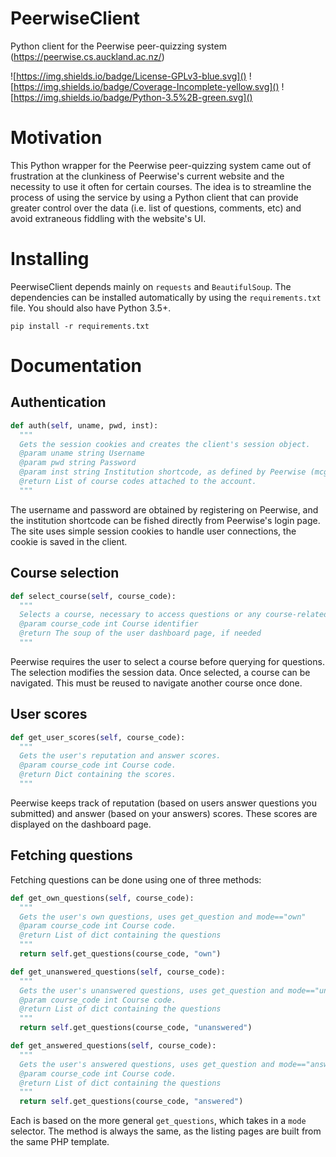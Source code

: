 # PeerwiseClient

Python client for the Peerwise peer-quizzing system (https://peerwise.cs.auckland.ac.nz/)

![https://img.shields.io/badge/License-GPLv3-blue.svg]() ![https://img.shields.io/badge/Coverage-Incomplete-yellow.svg]() ![https://img.shields.io/badge/Python-3.5%2B-green.svg]()

# Motivation

This Python wrapper for the Peerwise peer-quizzing system came out of frustration at the clunkiness of Peerwise's current website and the necessity to use it often for certain courses. The idea is to streamline the process of using the service by using a Python client that can provide greater control over the data (i.e. list of questions, comments, etc) and avoid extraneous fiddling with the website's UI.

# Installing

PeerwiseClient depends mainly on `requests` and `BeautifulSoup`. The dependencies can be installed automatically by using the `requirements.txt` file. You should also have Python 3.5+.

```
pip install -r requirements.txt
```

# Documentation

## Authentication
```python
def auth(self, uname, pwd, inst):
  """
  Gets the session cookies and creates the client's session object.
  @param uname string Username
  @param pwd string Password
  @param inst string Institution shortcode, as defined by Peerwise (mcgill_ca for McGill)
  @return List of course codes attached to the account.
  """
```

The username and password are obtained by registering on Peerwise, and the institution shortcode can be fished directly from Peerwise's login page. The site uses simple session cookies to handle user connections, the cookie is saved in the client.

## Course selection
```python
def select_course(self, course_code):
  """
  Selects a course, necessary to access questions or any course-related data. Modifies the session.
  @param course_code int Course identifier
  @return The soup of the user dashboard page, if needed
  """
```

Peerwise requires the user to select a course before querying for questions. The selection modifies the session data. Once selected, a course can be navigated. This must be reused to navigate another course once done.

## User scores
```python
def get_user_scores(self, course_code):
  """
  Gets the user's reputation and answer scores.
  @param course_code int Course code.
  @return Dict containing the scores.
  """
```

Peerwise keeps track of reputation (based on users answer questions you submitted) and answer (based on your answers) scores. These scores are displayed on the dashboard page.

## Fetching questions

Fetching questions can be done using one of three methods:

```python
def get_own_questions(self, course_code):
  """
  Gets the user's own questions, uses get_question and mode=="own"
  @param course_code int Course code.
  @return List of dict containing the questions
  """
  return self.get_questions(course_code, "own")

def get_unanswered_questions(self, course_code):
  """
  Gets the user's unanswered questions, uses get_question and mode=="unanswered"
  @param course_code int Course code.
  @return List of dict containing the questions
  """
  return self.get_questions(course_code, "unanswered")

def get_answered_questions(self, course_code):
  """
  Gets the user's answered questions, uses get_question and mode=="answered"
  @param course_code int Course code.
  @return List of dict containing the questions
  """
  return self.get_questions(course_code, "answered")
```

Each is based on the more general `get_questions`, which takes in a `mode` selector. The method is always the same, as the listing pages are built from the same PHP template.

